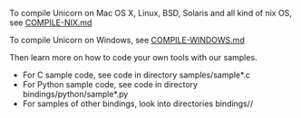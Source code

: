 To compile Unicorn on Mac OS X, Linux, BSD, Solaris and all kind of nix OS,
see [COMPILE-NIX.md](COMPILE-NIX.md)

To compile Unicorn on Windows, see [COMPILE-WINDOWS.md](COMPILE-WINDOWS.md)

Then learn more on how to code your own tools with our samples.

 - For C sample code, see code in directory samples/sample*.c
 - For Python sample code, see code in directory bindings/python/sample*.py
 - For samples of other bindings, look into directories bindings/<language>/
